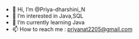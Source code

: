 - 👋 Hi, I’m @Priya-dharshini_N
- 👀 I’m interested in Java,SQL
- 🌱 I’m currently learning Java
- 📫 How to reach me : priyanat2205@gmail.com
<!--- Priyadharshini N is a student --->
